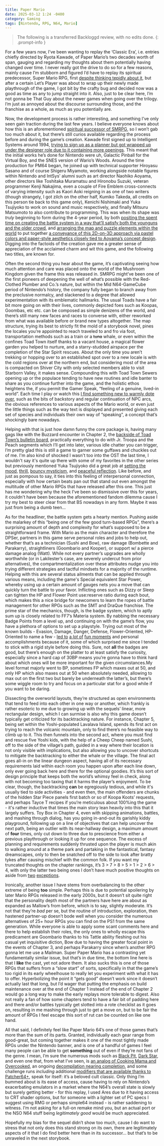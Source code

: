 ```yaml
---
title: Paper Mario
date: 2025-03-12 1:24 -0400
category: Gaming
tags: [Nintendo, RPG, N64, Mario]
--- 
```


> The following is a transferred Backloggd review, with no edits done.
{: .prompt-info }

For a few years now, I’ve been wanting to replay the ‘Classic Era’, i.e. entries chiefly directed by Ryota Kawade, of Paper Mario’s two decades worth of span, gauging and regarding my thoughts about them potentially having changed over time. I never really got the drive to do so for a few reasons, mainly cause I’m stubborn and figured I’d have to replay its spiritual predecessor, Super Mario RPG, first [despite thinking tepidly about it](https://youtu.be/PS_cV18z67Y), but after a certain Let’s Player was about to wrap up their newly made playthrough of the game, I got bit by the crafty bug and decided now was a good as time as any to jump straight into it. Also, just to be clear here, I’m not gonna be That Guy about the newer games when going over the trilogy. I’m just as annoyed about the discourse surrounding those, and the franchise as a whole, as much as you potentially are.

Now, the development process is rather interesting, and something I’ve only seen gain traction during the last few years. I believe everyone knows about how this is an aforementioned [spiritual successor of SMRPG](https://www.ign.com/articles/1997/07/30/miyamoto-reveals-secrets-fire-emblem-mario-paint-64), so I won’t gab too much about it, but there’s still curios available regarding the process before and during the game’s creation. Kawade first signed up to Intelligent Systems around 1994, [trying to sign up as a planner but got wrapped up under the designer role due to it containing more openings](https://web.archive.org/web/20160818230955/http://www.intsys.co.jp:80/recruit/staff/planner/index.html). This meant that the initial works he’s done for Nintendo were uh, Galactic Pinball for the Virtual Boy, and the SNES version of Wario’s Woods. Around the time production for PM64 began, he joined up with technical supporter Hiroyasu Sasano and of course Shigeru Miyamoto, working alongside notable figures within Nintendo and IntSys’ alumni such as art director Naohiko Aoyama, other directors like Toshitaka Muramatsu and Hironobu Suzuki, veteran programmer Kenji Nakajima, even a couple of Fire Emblem cross-connects of varying intensity such as Kaori Aoki reigning in as one of two writers (though strangely, I got zilch on the other half, Kumiko Takeda, all credits on this person tie back to this game only), Kenichi Nishimaki and Yuka Tsujiyoko to work on sound and music respectively, and finally Mitsuru Matsumoto to also contribute to programming. This was when its shape was *truly* beginning to form during the 4-year period, by both [positing the spent time on creating the battle system in a way that’ll satisfy both the younguns and the older crowd](https://shmuplations.com/papermario/), and [arranging the map and puzzle elements within the world](https://tinyurl.com/2s3ryr85) to put together [a conveyance of this 2D-on-3D approach via pastel colors and paper-style aesthetics closely tied to Aoyama’s concept design](https://tinyurl.com/msp37hz2). Digging into the factoids of the creation gave me a greater sense of appreciation of the acclaimed charm and wit this game, and the following two titles, are known for.

Often the second thing you hear about the game, it’s captivating seeing how much attention and care was placed onto the world of the Mushroom Kingdom given the frame this was released in. SMRPG might’ve been one of the first pioneers of deepening the well of what’s possible with the Red-Clothed Plumber and Co.’s nature, but within the Mid N64-GameCube period of Nintendo’s history, the company fully began to branch away from the preclusive normalcy, and slackened to a degree that allowed experimentation with its emblematic hallmarks. The usual Toads have a fair bit more going on with their lives, commonly depicted foes such as Koopas, Goombas, etc etc. can be composed as simple denizens of the world, and there’s still many new faces and races to converse with, either reworked from what was available before or brand new types altogether. The map structure, trying its best to strictly fit the mold of a storybook novel, pines the locales you’re appointed to reach traveled to and fro via foot, transportation methods such as a train or a ~~tuna~~ whale, or even within the confines Toad Town itself thanks to a vacant house, a magical flower garden you helped to nurture, and a starry-studded airspace per the completion of the Star Spirit rescues. About the only time you aren’t trekking or hopping over to an established spot over to a new locale is with the cold regions over at the northern end, but considering most of the area is compacted on Shiver City with only selected members able to visit Starborn Valley, it makes sense. Compounding this with Toad Town Sewers opening up or the populace tending to have new routines and idle banter to share as you continue further into the game, and the holistic ethos heightens the, if you permit the Gamer Speak, “feeling of a genuine, lived-in world”. Each time I play or watch this [I find something new to warmly dote over](https://youtu.be/cNPUItQGGTc), such as the bits of backstory and regular continuation of NPC arcs, the obvious references to various aspects of the Mario world, or even just the little things such as the way text is displayed and presented giving each set of species and individuals their own way of “speaking”, a concept that’s shockingly bare nowadays. 

Helping with that is just how damn funny the core package is, having many gags like with the Buzzard encounter in Chapter 2, the [backside of Toad Town’s bulletin board](https://imgur.com/a/ZutpUzD), practically everything to do with Jr. Troopa and the Peach segments which I’ll get into later, various idle chatter you can trigger, I’m pretty glad this is still a game to garner some guffaws and chuckles out of me. I'm also kind of shocked I wasn't too into the OST the last time, I wouldn't say it's quite up there with some of my favorites in the other series but previously mentioned Yuka Tsujiyoko did a great job at [setting the mood](https://youtu.be/GU2K-WBAfa4), [thrill](https://youtu.be/sfnxNII5LI8), [bouncy mysticism](https://youtu.be/v2tGQuwQY54), and [peaceful reflection](https://youtu.be/vnsh2Dalmhg). Like before, and just as pompous to say, it ties into this feeling of interpersonal connection, especially with how certain beats pan out that stand out even amongst the multitude of other Mario RPGs that have released after this one. This just has me wondering why the heck I've been so dismissive over this for years, it couldn't have been because the aforementioned fandom dilemma cause I try my best to steer clear from that BS nowadays in any form. Maybe it was just from being a dumb teen...

As for the headliner, the battle system gets a hearty mention. Pushing aside the malarkey of this “being one of the few good turn-based RPGs”, there’s a surprising amount of depth and complexity for what’s supposed to be a straightforward frame. With Mario as the main character and therefore the DPSer, partners in this game serve personal roles and jobs to help out, whether that’s as a technician (Sushi and Bow), raw damage (Bombette and Parakarry), straightliners (Goombario and Kooper), or support w/ a pierce damage analog (Watt). While not every partner’s upgrades are wholly worthwhile (or in Lakilester’s case, are severely undercut from prior alternatives), the compartmentalization over these attributes nudge you into trying different strategies and tactful mindsets for a majority of the runtime. Helping with this are several status ailments that can be applied through various means, including the game's Special equivalent Star Power, whereby using up a certain amount of gauges nets you a move that can quickly turn the battle to your favor. Inflicting ones such as Dizzy or Sleep can tighten the HP and Flower Point use:reserve ratio during each bout, which makes this a nice bridge for newcomers to learn the ropes of battle management for other RPGs such as the SMT and DraQue franchise. The prime star of the mechanics, though, is the badge system, which to aptly sum up is closely related to FF7’s Materia system. By nabbing the necessary Badge Points from a level up, and continuing on with the game’s flow, you have a plethora of options to set up a playstyle. Trying out most of the known builds - Evasion, Damage, Danger, Defense, Flower-Oriented, HP-Oriented to name a few - [led to](https://streamable.com/4zfht9) [a *lot* of](https://streamable.com/3672zl) [fun moments](https://streamable.com/emsljk) and personal accomplishments because of it, some of which surprised me since I tended to stick with a rigid style before doing this. Sure, not **all** the badges are good, but there’s enough on the platter to at least satisfy the curiosity, especially since a hard cap of 30BP means you’re gonna have to think hard about which ones will be more important for the given circumstances.My level format majorly went to BP, sometimes FP which maxes out at 50, and only HP which also maxes out at 50 when absolutely needed, allowing to max out on the first two but barely be underneath the latter’s, but there’s some wiggle room to try and focus on a particular stat for a good while if you want to be daring.

Dissecting the overworld layouts, they’re structured as open environments that tend to feed into each other in one way or another, which frankly is rather esoteric to me due to growing up with the sequels’ linear, more rectangular design, which I can surmise is also why this game doesn’t typically get criticized for its backtracking nature. For instance, Chapter 5, being set within the Yoshi-populated Lavalava Island, spends its first act on trying to reach the volcanic mountain, only to find there’s no feasible way to climb up to it. This then funnels into the second act, where you must find and rescue five Yoshi kids, with the help of a Cheep Cheep named Sushi, off to the side of the village’s path, guided in a way where their location is not only visible with implications, but also allowing you to uncover shortcuts to mitigate the backtracking to either the whale or the village. The final act goes all-in on the linear dungeon aspect, having all of its necessary requirements laid within each room you happen upon after each line down, only ever going back here and there for the optional goodies. It’s this sort of design principle that keeps both the world’s whimsy feel in check, along with not becoming too taxing that it harms the player’s enjoyment. To be clear, though, the backtracking **can** be egregiously tedious, and while it's usually tied to side activities - and even then, the main offenders are chunks of the hidden Star Piece panels first batch or so of Koopa Koots’ requests, and perhaps Tayce T recipes if you’re meticulous about 100%ing the game - it's rather inductive that times the main story lean heavily into this that it largely suffers. Toy Box in Chapter 4, even with skipping animations, battles, and mashing through dialog, has you going in-and-out its garishly kiddy playground, following up on a line of objectives that can help uncover the next path, being an outlier with its near-hallway design, a maximum amount of **four** times, only cut down to three due to prescience from either a previous playthrough or looking it up for one sequence. The excess of planning and requirements suddenly thrusted upon the player is much akin to walking around at a theme park and partaking in the fantastical, fantasy dreamscapes, only to then be snatched off to the side to look after bratty tykes after causing mischief with the common folk. If you want my truncated thoughts on the chapter rankings, it’s 3 > 7 > 8 > 5 > 1 > 2 > 6 > 4, with only the latter two being ones I don’t have much positive thoughts on aside from [two](https://streamable.com/rm4eaf) [exceptions](https://streamable.com/3sc24h).

Ironically, another issue I have stems from overbalancing to the other extreme of being **too** simple. Perhaps this is due to potential spoilering by later Mario RPGs released in the early 2000s, but it doesn’t sit quite right that the personality depth most of the partners have here are about as expanded as Mallow’s from before, which is to say, slightly moderate. It’s not that they’re *bad* per se, but the routine of introduction, exploration, then hastened partner-up doesn’t bode well when you consider the numerous alternatives of 25+ hour RPGs you can find on the PS1 from the same generation. While everyone is able to apply some scant comments here and there to help establish their roles, the only ones to wholly escape this predicament are Goombario thanks to his Tattle ability fleshing out his casual yet inquisitive diction, Bow due to having the greater focal point in the events of Chapter 3, and perhaps Parakarry since when’s another RPG gonna let me use a Mailman. Super Paper Mario has a contrasting yet fundamentally similar issue, but that’s in due time, the bottom line here is that I **like** the cast, yet not adore them. It also sucks this is one of those RPGs that suffers from a “slow start” of sorts, specifically in that the game’s too rigid in its early wheelhouse to really let you experiment with what it has to offer. Hyperbolizing the point it “gets good” doesn’t work since it doesn’t actually last that long, but I’d wager that putting the emphasis on build maintenance over at the end of Chapter 1 instead of the end of Chapter 2 would go a long way to make the early replays more tolerable to digest. Also not really a fan of how some chapters tend to have a fair bit of padding here and there and/or battles typically get slotted into a rote checklist as it goes on, resulting in me mashing through just to get a move on, but to be fair the amount of RPGs I feel escape this sort of rut can be counted on like one hand.

All that said, I definitely feel like Paper Mario 64’s one of those games that’s more than the sum of its parts. Granted, individually each gear range from good-great, but coming together makes it one of the most tightly made RPGs under the Nintendo banner, and is one of a handful of games I feel many people can be able to get **something** out of even if they’re not fans of the genre. I mean, I’m sure the numerous mods such as [Black Pit](https://www.romhacking.net/hacks/6191/), [Dark Star](https://github.com/Shade-Blade/PMDarkStarEdition), and even one that, from what I’ve seen, is [an analog of Cooking Mama and Overcooked](https://www.romhacking.net/hacks/6971/), an ongoing [decompilation nearing completion](https://papermar.io/), and some challenge runs *including* additional [modifiers that are available thanks to Patcher64+](https://github.com/Admentus64/Patcher64Plus-Tool), speak for itself: it’s a beloved cult classic. Only thing I’m bummed about is its ease of access, cause having to rely on Nintendo’s exacerbating emulators in a market where the N64’s overall state is slowly but surely getting better - for this replay, I used Ares due to it having access to CRT shader options, but for someone with a lighter set of PC specs I suggest using RMG or perhaps simple64 instead - is rather saddening to witness. I’m not asking for a full-on remake mind you, but an actual port or the NSO N64 stuff being *legitimately good* would be much appreciated.

Hopefully my bias for the sequel didn’t show too much, cause I do want to stress that not only does this stand strong on its own, there are legitimately aspects of it that I do find better here than in its successor… but that’s to be unraveled in the next storybook.
